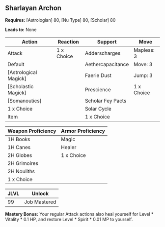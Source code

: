 ## Sharlayan Archon

**Requires:** [Astrologian] 80, [Nu Type] 80, [Scholar] 80

**Leads to:** None

| Action                | Reaction   | Support           | Move |
| ---                   | ---        | ---               | ---  |
| Attack                | 1 x Choice | Adderscharges     | Mapless: 3
| Default               |            | Aethercapacitance | Move: 3
| [Astrological Magick] |            | Faerie Dust       | Jump: 3
| [Scholastic Magick]   |            | Prescience        | 1 x Choice
| [Somanoutics]         |            | Scholar Fey Pacts |
| 1 x Choice            |            | Solar Cycle       |
| Item                  |            | 1 x Choice        |

| Weapon Proficiency | Armor Proficiency |
| ---                | ---               |
| 1H Books           | Magic
| 1H Canes           | Healer
| 2H Globes          | 1 x Choice
| 2H Grimoires       |
| 2H Nouliths        |
| 1 x Choice         |

| JLVL | Unlock |
| ---  | ---    |
| 99 | Job Mastered

**Mastery Bonus:** Your regular Attack actions also heal yourself for Level * Vitality * 0.1 HP, and restore Level * Spirit * 0.01 MP to yourself.
